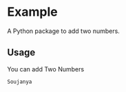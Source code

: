 # Example 

A Python package to add two numbers.

## Usage

You can add Two Numbers

```
Soujanya
```